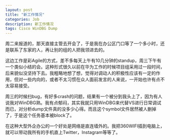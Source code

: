 ```yaml
---
layout: post
title: "新工作情况"
categories: Job
description: 新工作情况
tags: Cisco WinDBG Dump
---
```

周二来报道的，那天直接主管去开会了，于是我在办公区门口等了一个多小时，还是联系了东家的人，再让别的组的人把我领进去的。

这边工作是彩Agile的方式，差不多每天上午有10几分钟的standup，周三下午有一个类似小结的会。这种形式很久以前在华为工作的时候项目组采用过一段时间，后来貌似没坚持下去。我粗略地想了想，觉得对调动人的积极性应该有一定的作用，但对一些内向的，或者不太习惯在众人面前发言的人来说，一开始也许有点不太容易接受。

周三的时候扫bug，有好多crash的问题，结果有一个被分到我头上了，因为有人说我对WinDBG熟。我有点郁闷，其实我就只用WinDBG来代替VS进行日常调试而已，对分析dump文件真的没多少心得。而且这个symbol文件居然被人删掉了，于是这个任务基本被block了。

在这种大型外企办公的一个好处是网络是直连墙外的。我把360WIFI插到电脑上，就可以带动我所有的手机直上Twitter，Instagram等等了。
